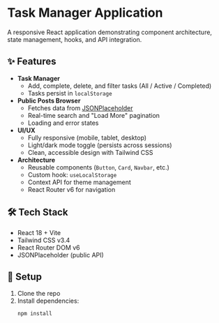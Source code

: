 # Task Manager Application

A responsive React application demonstrating component architecture, state management, hooks, and API integration.

## ✨ Features

- **Task Manager**
  - Add, complete, delete, and filter tasks (All / Active / Completed)
  - Tasks persist in `localStorage`
- **Public Posts Browser**
  - Fetches data from [JSONPlaceholder](https://jsonplaceholder.typicode.com/)
  - Real-time search and "Load More" pagination
  - Loading and error states
- **UI/UX**
  - Fully responsive (mobile, tablet, desktop)
  - Light/dark mode toggle (persists across sessions)
  - Clean, accessible design with Tailwind CSS
- **Architecture**
  - Reusable components (`Button`, `Card`, `Navbar`, etc.)
  - Custom hook: `useLocalStorage`
  - Context API for theme management
  - React Router v6 for navigation

## 🛠️ Tech Stack

- React 18 + Vite
- Tailwind CSS v3.4
- React Router DOM v6
- JSONPlaceholder (public API)

## 🚀 Setup

1. Clone the repo
2. Install dependencies:
   ```bash
   npm install
